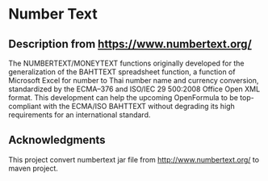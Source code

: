 # Number Text
## Description from https://www.numbertext.org/
The NUMBERTEXT/MONEYTEXT functions originally developed for the generalization of the BAHTTEXT spreadsheet function, a function of Microsoft Excel for number to Thai number name and currency conversion, standardized by the ECMA–376 and ISO/IEC 29 500:2008 Office Open XML format. This development can help the upcoming OpenFormula to be top-compliant with the ECMA/ISO BAHTTEXT without degrading its high requirements for an international standard.

## Acknowledgments
This project convert numbertext jar file from http://www.numbertext.org/ to maven project.
